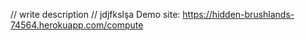 

// write description //
jdjfkslşa
Demo site: https://hidden-brushlands-74564.herokuapp.com/compute

